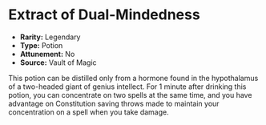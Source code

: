 # Extract of Dual-Mindedness

- **Rarity:** Legendary
- **Type:** Potion
- **Attunement:** No
- **Source:** Vault of Magic

This potion can be distilled only from a hormone found in the hypothalamus of a two-headed giant of genius intellect. For 1 minute after drinking this potion, you can concentrate on two spells at the same time, and you have advantage on Constitution saving throws made to maintain your concentration on a spell when you take damage.
